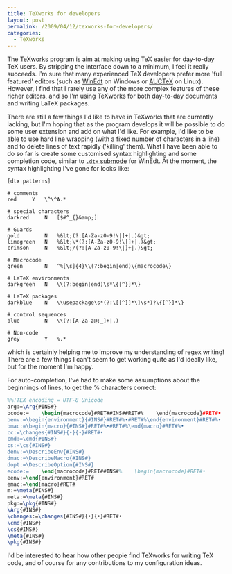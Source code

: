 ```yaml
---
title: TeXworks for developers
layout: post
permalink: /2009/04/12/texworks-for-developers/
categories:
  - TeXworks
---
```

The [TeXworks](https://tug.org/texworks) program is aim at making using TeX easier for day-to-day TeX users. By stripping the interface down to a minimum, I feel it really succeeds. I'm sure that many experienced TeX developers prefer more 'full featured' editors (such as [WinEdt](http://www.winedt.com) on Windows or [AUCTeX](http://www.gnu.org/software/auctex/) on Linux). However, I find that I rarely use any of the more complex features of these richer editors, and so I'm using TeXworks for both day-to-day documents and writing LaTeX packages.

There are still a few things I'd like to have in TeXworks that are currently lacking, but I'm hoping that as the program develops it will be possible to do some user extension and add on what I'd like.  For example, I'd like to be able to use hard line wrapping (with a fixed number of characters in a line) and to delete lines of text rapidly ('killing' them). What I have been able to do so far is create some customised syntax highlighting and some completion code, similar to [`.dtx` submode](http://www.winedt.org/Config/modes/DTX.php) for WinEdt. At the moment, the syntax highlighting I've gone for looks like:

```
[dtx patterns]

# comments
red		Y	\^\^A.*

# special characters
darkred		N	[$#^_{}&amp;]

# Guards
gold		N	%&lt;(?:[A-Za-z0-9!\|]+|.)&gt;
limegreen	N	%&lt;\*(?:[A-Za-z0-9!\|]+|.)&gt;
crimson		N	%&lt;/(?:[A-Za-z0-9!\|]+|.)&gt;

# Macrocode
green		N	^%[\s]{4}\\(?:begin|end)\{macrocode\}

# LaTeX environments
darkgreen	N	\\(?:begin|end)\s*\{[^}]*\}

# LaTeX packages
darkblue	N	\\usepackage\s*(?:\[[^]]*\]\s*)?\{[^}]*\}

# control sequences
blue		N	\\(?:[A-Za-z@:_]+|.)

# Non-code
grey		Y	%.*
```

which is certainly helping me to improve my understanding of regex writing! There are a few things I can't seem to get working quite as I'd ideally like, but for the moment I'm happy.

For auto-completion, I've had to make some assumptions about the beginnings of lines, to get the % characters correct:

```latex
%%!TEX encoding = UTF-8 Unicode
arg:=\Arg{#INS#}
bcode:=    \begin{macrocode}#RET##INS##RET#%    \end{macrocode}#RET#•
benv:=\begin{environment}{#INS#}#RET#%•#RET#%\end{environment}#RET#%•
bmac:=\begin{macro}{#INS#}#RET#%•#RET#%\end{macro}#RET#%•
cc:=\changes{#INS#}{•}{•}#RET#•
cmd:=\cmd{#INS#}
cs:=\cs{#INS#}
denv:=\DescribeEnv{#INS#}
dmac:=\DescribeMacro{#INS#}
dopt:=\DescribeOption{#INS#}
ecode:=    \end{macrocode}#RET##INS#%    \begin{macrocode}#RET#•
eenv:=\end{environment}#RET#
emac:=\end{macro}#RET#
m:=\meta{#INS#}
meta:=\meta{#INS#}
pkg:=\pkg{#INS#}
\Arg{#INS#}
\changes:=\changes{#INS#}{•}{•}#RET#•
\cmd{#INS#}
\cs{#INS#}
\meta{#INS#}
\pkg{#INS#}
```

I'd be interested to hear how other people find TeXworks for writing TeX code, and of course for any contributions to my configuration ideas.
